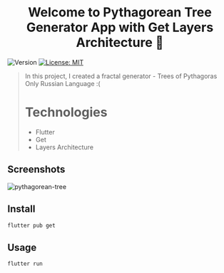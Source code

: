 <h1 align="center">Welcome to Pythagorean Tree Generator App with Get Layers Architecture 👋</h1>
<p>
  <img alt="Version" src="https://img.shields.io/badge/version-1.0-blue.svg?cacheSeconds=2592000" />
  <a href="#" target="_blank">
    <img alt="License: MIT" src="https://img.shields.io/badge/License-MIT-yellow.svg" />
  </a>
</p>

> In this project, I created a fractal generator - Trees of Pythagoras
> Only Russian Language :(
> # Technologies
> - Flutter
> - Get
> - Layers Architecture

## Screenshots
![pythagorean-tree](https://github.com/DaDaDaTheoryNow/Pythagorean-Tree/assets/105795587/31097930-6840-4d09-b08b-19f904391b87)

## Install

```sh
flutter pub get
```

## Usage

```sh
flutter run
```
